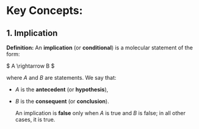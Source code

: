 # Key Concepts:

## 1. Implication

**Definition:** An **implication** (or **conditional**) is a molecular statement of the form:

$ A \rightarrow B $

where $A$ and $B$ are statements. We say that:

- $A$ is the **antecedent** (or **hypothesis**),
- $B$ is the **consequent** (or **conclusion**).

    An implication is **false** only when $A$ is true and $B$ is false; in all other cases, it is true.

